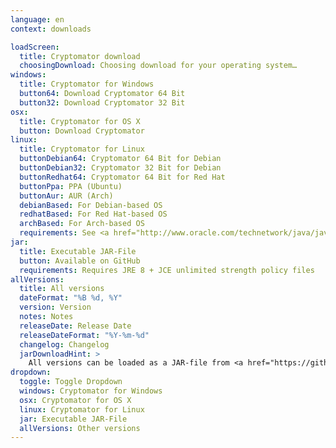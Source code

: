 ```yaml
---
language: en
context: downloads

loadScreen:
  title: Cryptomator download
  choosingDownload: Choosing download for your operating system…
windows:
  title: Cryptomator for Windows
  button64: Download Cryptomator 64 Bit
  button32: Download Cryptomator 32 Bit
osx:
  title: Cryptomator for OS X
  button: Download Cryptomator
linux:
  title: Cryptomator for Linux
  buttonDebian64: Cryptomator 64 Bit for Debian
  buttonDebian32: Cryptomator 32 Bit for Debian
  buttonRedhat64: Cryptomator 64 Bit for Red Hat
  buttonPpa: PPA (Ubuntu)
  buttonAur: AUR (Arch)
  debianBased: For Debian-based OS
  redhatBased: For Red Hat-based OS
  archBased: For Arch-based OS
  requirements: See <a href="http://www.oracle.com/technetwork/java/javase/certconfig-2095354.html" target="_blank">detailed system requirements</a>
jar:
  title: Executable JAR-File
  button: Available on GitHub
  requirements: Requires JRE 8 + JCE unlimited strength policy files
allVersions:
  title: All versions
  dateFormat: "%B %d, %Y"
  version: Version
  notes: Notes
  releaseDate: Release Date
  releaseDateFormat: "%Y-%m-%d"
  changelog: Changelog
  jarDownloadHint: >
    All versions can be loaded as a JAR-file from <a href="https://github.com/cryptomator/cryptomator/releases" target="_blank" role="button">GitHub releases</a>.
dropdown:
  toggle: Toggle Dropdown
  windows: Cryptomator for Windows
  osx: Cryptomator for OS X
  linux: Cryptomator for Linux
  jar: Executable JAR-File
  allVersions: Other versions
---
```

